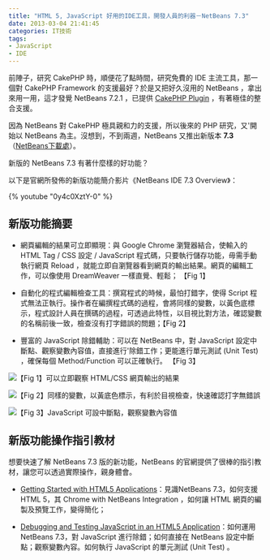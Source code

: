```yaml
---
title: "HTML 5, JavaScript 好用的IDE工具，開發人員的利器－NetBeans 7.3"
date: 2013-03-04 21:41:45
categories: IT技術
tags:
- JavaScript
- IDE
---
```


前陣子，研究 CakePHP 時，順便花了點時間，研究免費的 IDE 主流工具，那一個對 CakePHP Framework 的支援最好？於是又把好久沒用的 NetBeans ，拿出來用一用，這才發覺 NetBeans 7.2.1 ，已提供 [CakePHP Plugin](http://plugins.netbeans.org/plugin/44579/php-cakephp-framework) ，有著極佳的整合支援。

因為 NetBeans 對 CakePHP 極具親和力的支援，所以後來的 PHP 研究，又'開始以 NetBeans 為主。沒想到，不到兩週，NetBeans 又推出新版本 __7.3__ （[NetBeans下載處](https://netbeans.org/downloads/)）。

新版的 NetBeans 7.3 有著什麼樣的好功能？
<!-- more -->

以下是官網所發佈的新版功能簡介影片《NetBeans IDE 7.3 Overview》：

{% youtube "0y4c0XztY-0" %}


## 新版功能摘要

 * 網頁編輯的結果可立即顯現：與 Google Chrome 瀏覽器結合，使輸入的 HTML Tag / CSS 設定 / JavaScript 程式碼，只要執行儲存功能，毋需手動執行網頁 Reload ，就能立即自瀏覽器看到網頁的輸出結果。網頁的編輯工作，可以像使用 DreamWeaver 一樣直覺、輕鬆； 【Fig 1】

 * 自動化的程式編輯檢查工具：撰寫程式的時候，最怕打錯字，使得 Script 程式無法正執行。操作者在編撰程式碼的過程，會將同樣的變數，以黃色底標示，程式設計人員在撰碼的過程，可透過此特性，以目視比對方法，確認變數的名稱前後一致，檢查沒有打字錯誤的問題；【Fig 2】

 * 豐富的 JavaScript 除錯輔助：可以在 NetBeans 中，對 JavaScript 設定中斷點、觀察變數內容值，直接進行'除錯工作；更能進行單元測試 (Unit Test) ，確保每個 Method/Function 可以正確執行。 【Fig 3】

![【Fig 1】可以立即觀察 HTML/CSS 網頁輸出的結果](http://lh5.ggpht.com/-RQK-Hm2PdR0/UTSvlN8AA5I/AAAAAAAAKuY/LZ4qu31LCk8/image_thumb%25255B1%25255D.png?imgmax=800)


![【Fig 2】同樣的變數，以黃底色標示，有利於目視檢查，快速確認打字無錯誤](http://lh5.ggpht.com/-U_GKMJDRHhQ/UTSvocwzpEI/AAAAAAAAKuo/Azfk3BxyS6A/SNAGHTML35aa516_thumb%25255B1%25255D.png?imgmax=800)


![【Fig 3】JavaScript 可設中斷點，觀察變數內容值](http://lh4.ggpht.com/-nqR4JA7J6ig/UTSvstU9X0I/AAAAAAAAKu4/F6XZkD9anBk/image_thumb%25255B3%25255D.png?imgmax=800)

## 新版功能操作指引教材

想要快速了解 NetBeans 7.3 版的新功能，NetBeans 的官網提供了很棒的指引教材，讓您可以透過實際操作，親身體會。

 * [Getting Started with HTML5 Applications](https://netbeans.org/kb/docs/webclient/html5-gettingstarted.html)：見識NetBeans 7.3，如何支援 HTML 5，其 Chrome with NetBeans Integration ，如何讓 HTML 網頁的編製及預覽工作，變得簡化；

 * [Debugging and Testing JavaScript in an HTML5 Application](https://netbeans.org/kb/docs/webclient/html5-js-support.html)：如何運用NetBeans 7.3，對 JavaScript 進行除錯；如何直接在 NetBeans 設定中斷點；觀察變數內容。如何執行 JavaScript 的單元測試 (Unit Test) 。
